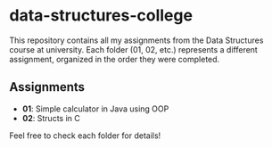 # data-structures-college
This repository contains all my assignments from the Data Structures course at university. Each folder (01, 02, etc.) represents a different assignment, organized in the order they were completed.

## Assignments
- **01**: Simple calculator in Java using OOP
- **02**: Structs in C

Feel free to check each folder for details!